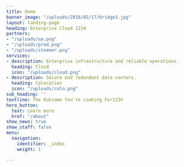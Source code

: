 ```yaml
---
title: Home
banner_image: "/uploads/2018/02/17/bridge3.jpg"
layout: landing-page
heading: Enterprise Cloud 1234
partners:
- "/uploads/ua.png"
- "/uploads/prod.png"
- "/uploads/steemer.png"
services:
- description: Enterprise infrastructure and reliable operations.
  heading: Cloud
  icon: "/uploads/cloud.png"
- description: Secure and redundant data centers.
  heading: Colocation
  icon: "/uploads/colo.png"
sub_heading: ''
textline: The Outcome You're Looking For123®
hero_button:
  text: Learn more
  href: "/about"
show_news: true
show_staff: false
menu:
  navigation:
    identifier: _index
    weight: 1

---
```

